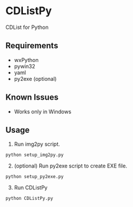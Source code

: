 # CDListPy
CDList for Python

## Requirements
- wxPython
- pywin32
- yaml
- py2exe (optional)

## Known Issues
- Works only in Windows

## Usage

1. Run img2py script.
``` shell
python setup_img2py.py
```

2. (optional) Run py2exe script to create EXE file.
``` shell
python setup_py2exe.py
```

3. Run CDListPy
``` shell
python CDListPy.py
```